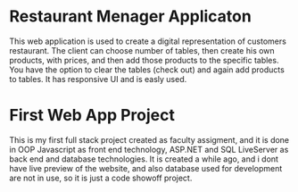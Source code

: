 # Restaurant Menager Applicaton
This web application is used to create a digital representation of customers restaurant. The client can choose number of tables, then create his own products, with prices, and then add those products to the specific tables.
You have the option to clear the tables (check out) and again add products to tables. It has responsive UI and is easly used.
# First Web App Project
This is my first full stack project created as faculty assigment, and it is done in OOP Javascript as front end technology, ASP.NET and SQL LiveServer as back end and database technologies. It is created a while ago, and
i dont have live preview of the website, and also database used for development are not in use, so it is just a code showoff project.
